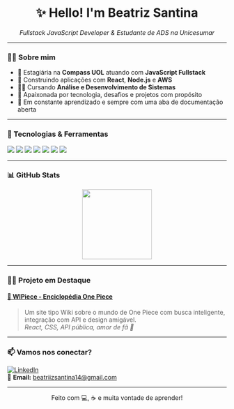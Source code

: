 <h1 align="center">✨ Hello! I'm Beatriz Santina</h1>
<p align="center"><i>Fullstack JavaScript Developer & Estudante de ADS na Unicesumar</i></p>

---

### 🙋‍♀️ Sobre mim

- 💼 Estagiária na **Compass UOL** atuando com **JavaScript Fullstack**
- 🚀 Construindo aplicações com **React**, **Node.js** e **AWS**
- 👩‍🎓 Cursando **Análise e Desenvolvimento de Sistemas**
- 💜 Apaixonada por tecnologia, desafios e projetos com propósito
- 🧠 Em constante aprendizado e sempre com uma aba de documentação aberta

---

### 🧰 Tecnologias & Ferramentas

<img src="https://img.shields.io/badge/JavaScript-F7DF1E?style=for-the-badge&logo=javascript&logoColor=000" />
<img src="https://img.shields.io/badge/React-61DAFB?style=for-the-badge&logo=react&logoColor=000" />
<img src="https://img.shields.io/badge/Node.js-339933?style=for-the-badge&logo=node.js&logoColor=fff" />
<img src="https://img.shields.io/badge/AWS-232F3E?style=for-the-badge&logo=amazon-aws&logoColor=fff" />
<img src="https://img.shields.io/badge/MongoDB-47A248?style=for-the-badge&logo=mongodb&logoColor=fff" />
<img src="https://img.shields.io/badge/MySQL-00758F?style=for-the-badge&logo=mysql&logoColor=fff" />
<img src="https://img.shields.io/badge/Git-F05032?style=for-the-badge&logo=git&logoColor=fff" />

---

### 📊 GitHub Stats

<p align="center">
  <img height="160em" src="https://github-readme-stats.vercel.app/api/top-langs/?username=beasanti&layout=compact&langs_count=8&theme=radical"/>
</p>


---


### 🏴‍☠️ Projeto em Destaque

#### [🔗 WIPiece - Enciclopédia One Piece](https://one-piece-pqt4.vercel.app/)
> Um site tipo Wiki sobre o mundo de One Piece com busca inteligente, integração com API e design amigável.  
> *React, CSS, API pública, amor de fã 💛*

---

### 📫 Vamos nos conectar?

[![LinkedIn](https://img.shields.io/badge/-LinkedIn-0A66C2?style=flat-square&logo=linkedin&logoColor=white)](https://www.linkedin.com/in/beatriz-santina-a6972b1a0/)  
📧 **Email:** beatriizsantina14@gmail.com

---

<p align="center">
  Feito com 💻, ☕ e muita vontade de aprender!
</p>
